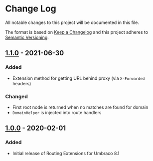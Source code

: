 # Change Log

All notable changes to this project will be documented in this file.

The format is based on [Keep a Changelog](https://keepachangelog.com/) and this project adheres to [Semantic Versioning](https://semver.org/).

## [1.1.0] - 2021-06-30
### Added
* Extension method for getting URL behind proxy (via `X-Forwarded` headers)

### Changed
* First root node is returned when no matches are found for domain
* `DomainHelper` is injected into route handlers

## [1.0.0] - 2020-02-01
### Added
* Initial release of Routing Extensions for Umbraco 8.1

[Unreleased]: https://github.com/callumbwhyte/umbraco-routing-extensions/compare/release-1.1.0...HEAD
[1.1.0]: https://github.com/callumbwhyte/umbraco-routing-extensions/compare/release-1.0.0...release-1.1.0
[1.0.0]: https://github.com/callumbwhyte/umbraco-routing-extensions/tree/release-1.0.0